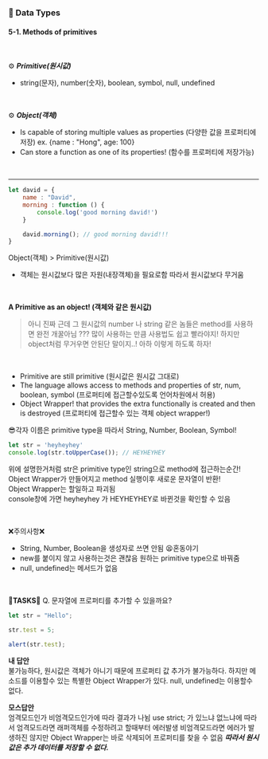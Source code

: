 ### 💾 Data Types 
#### 5-1.  Methods of primitives

<br>

⚙ _**Primitive(원시값)**_  
* string(문자), number(숫자), boolean, symbol, null, undefined  

<br>

⚙ _**Object(객체)**_
* Is capable of storing multiple values as properties  (다양한 값을 프로퍼티에 저장)
ex. {name : "Hong", age: 100}
* Can store a function as one of its properties! (함수를 프로퍼티에 저장가능)

<br>

***

```javascript
let david = {
    name : "David",
    morning : function () {
        console.log('good morning david!')
    }

    david.morning(); // good morning david!!!
}
```



Object(객체) > Primitive(원시값)
* 객체는 원시값보다 많은 자원(내장객체)을 필요로함 따라서 원시값보다 무거움

<br/>

**A Primitive as an object! (객체와 같은 원시값)**
> 아니 진짜 근데 
> 그 원시값의 number 나 string 같은 놈들은
> method를 사용하면 완전 개꿀아님 ???
> 많이 사용하는 만큼 사용법도 쉽고 빨라야지!
> 하지만 object처럼 무거우면 안된단 말이지..!
> 아하 이렇게 하도록 하자!   

<br/>

* Primitive are still primitive (원시값은 원시값 그대로)
* The language allows access to methods and properties of str, num, boolean, symbol (프로퍼티에 접근할수있도록 언어차원에서 허용)
* Object Wrapper! that provides the extra functionally is created and then is destroyed (프로퍼티에 접근할수 있는 객체 object wrapper!)

😎각자 이름은 primitive type을 따라서 String, Number, Boolean, Symbol!


```javascript
let str = 'heyheyhey'
console.log(str.toUpperCase()); // HEYHEYHEY
```


위에 설명한거처럼 str은 primitive type인 string으로 method에 접근하는순간! Object Wrapper가 만들어지고 method 실행이후 새로운 문자열이 반환!   
Object Wrapper는 할일하고 파괴됨  
 console창에 가면 heyheyhey 가 HEYHEYHEY로 바뀐것을 확인할 수 있음

 <br/>


 ❌주의사항❌
 
 * String, Number, Boolean을 생성자로 쓰면 안됨 😫혼동야기
 * new를 붙이지 않고 사용하는것은 괜찮음 원하는 primitive type으로 바꿔줌
 * null, undefined는 메서드가 없음



<br/>


🧾**TASKS**🧾
Q. 문자열에 프로퍼티를 추가할 수 있을까요?
```javascript
let str = "Hello";

str.test = 5;

alert(str.test);
```

**내 답안**   
불가능하다, 원시값은 객체가 아니기 때문에 프로퍼티 값 추가가 불가능하다.
하지만 메소드를 이용할수 있는 특별한 Object Wrapper가 있다. null, undefined는 이용할수 없다.
<br/>

**모스답안**   
엄격모드인가 비엄격모드인가에 따라 결과가 나뉨
use strict; 가 있느냐 없느냐에 따라서
엄격모드라면 래퍼객체를 수정하려고 할때부터 에러발생
비엄격모드라면 에러가 발생하진 않지만 Object Wrapper는 바로 삭제되어 프로퍼티를 찾을 수 없음
_**따라서 원시값은 추가 데이터를 저장할 수 없다.**_